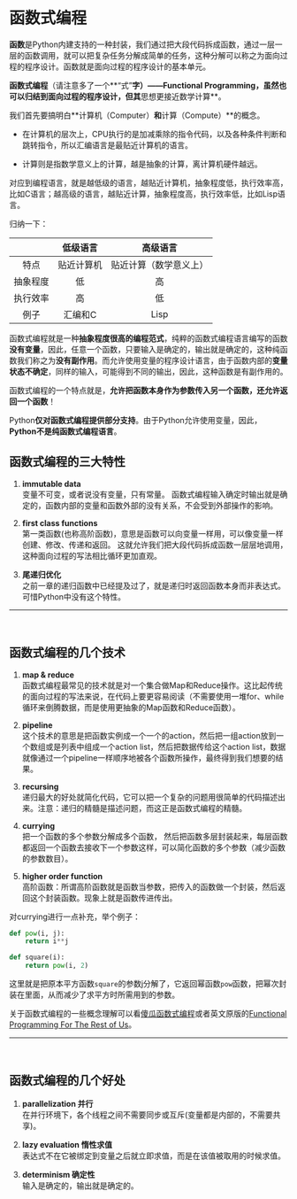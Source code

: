 # 函数式编程

**函数**是Python内建支持的一种封装，我们通过把大段代码拆成函数，通过一层一层的函数调用，就可以把复杂任务分解成简单的任务，这种分解可以称之为面向过程的程序设计。函数就是面向过程的程序设计的基本单元。

**函数式编程**（请注意多了一个**“式”**字）——Functional Programming，虽然也可以归结到面向过程的程序设计，但其**思想更接近数学计算**。

我们首先要搞明白**计算机（Computer）**和**计算（Compute）**的概念。

- 在计算机的层次上，CPU执行的是加减乘除的指令代码，以及各种条件判断和跳转指令，所以汇编语言是最贴近计算机的语言。

- 计算则是指数学意义上的计算，越是抽象的计算，离计算机硬件越远。

对应到编程语言，就是越低级的语言，越贴近计算机，抽象程度低，执行效率高，比如C语言；越高级的语言，越贴近计算，抽象程度高，执行效率低，比如Lisp语言。

归纳一下：

|  | 低级语言 | 高级语言 |
|:-:|:-:|:-:|
| 特点 | 贴近计算机 | 贴近计算（数学意义上） |
| 抽象程度 | 低 | 高 |
| 执行效率 | 高 | 低 |
| 例子 | 汇编和C | Lisp |

函数式编程就是一种**抽象程度很高的编程范式**，纯粹的函数式编程语言编写的函数**没有变量**，因此，任意一个函数，只要输入是确定的，输出就是确定的，这种纯函数我们称之为**没有副作用**。而允许使用变量的程序设计语言，由于函数内部的**变量状态不确定**，同样的输入，可能得到不同的输出，因此，这种函数是有副作用的。

函数式编程的一个特点就是，**允许把函数本身作为参数传入另一个函数，还允许返回一个函数**！

Python**仅对函数式编程提供部分支持**。由于Python允许使用变量，因此，**Python不是纯函数式编程语言**。

## 函数式编程的三大特性

1. **immutable data**<br>
变量不可变，或者说没有变量，只有常量。 函数式编程输入确定时输出就是确定的，函数内部的变量和函数外部的没有关系，不会受到外部操作的影响。

2. **first class functions**<br>
第一类函数(也称高阶函数)，意思是函数可以向变量一样用，可以像变量一样创建、修改、传递和返回。 这就允许我们把大段代码拆成函数一层层地调用，这种面向过程的写法相比循环更加直观。

3. **尾递归优化**<br>
之前一章的递归函数中已经提及过了，就是递归时返回函数本身而非表达式。 可惜Python中没有这个特性。

---

<br>

## 函数式编程的几个技术

1. **map & reduce**<br>
函数式编程最常见的技术就是对一个集合做Map和Reduce操作。这比起传统的面向过程的写法来说，在代码上要更容易阅读（不需要使用一堆for、while循环来倒腾数据，而是使用更抽象的Map函数和Reduce函数）。

2. **pipeline**<br>
这个技术的意思是把函数实例成一个一个的action，然后把一组action放到一个数组或是列表中组成一个action list，然后把数据传给这个action list，数据就像通过一个pipeline一样顺序地被各个函数所操作，最终得到我们想要的结果。

3. **recursing**<br>
递归最大的好处就简化代码，它可以把一个复杂的问题用很简单的代码描述出来。注意：递归的精髓是描述问题，而这正是函数式编程的精髓。

4. **currying**<br>
把一个函数的多个参数分解成多个函数， 然后把函数多层封装起来，每层函数都返回一个函数去接收下一个参数这样，可以简化函数的多个参数（减少函数的参数数目）。

5. **higher order function**<br>
高阶函数：所谓高阶函数就是函数当参数，把传入的函数做一个封装，然后返回这个封装函数。现象上就是函数传进传出。

对currying进行一点补充，举个例子：

```python
def pow(i, j):
    return i**j

def square(i):
    return pow(i, 2)
```

这里就是把原本平方函数`square`的参数j分解了，它返回幂函数`pow`函数，把幂次封装在里面，从而减少了求平方时所需用到的参数。

关于函数式编程的一些概念理解可以看[傻瓜函数式编程](http://www.kancloud.cn/kancloud/functional-programm-for-rest/56931)或者英文原版的[Functional Programming For The Rest of Us](http://www.defmacro.org/ramblings/fp.html)。

---

<br>

## 函数式编程的几个好处

1. **parallelization 并行**<br>
在并行环境下，各个线程之间不需要同步或互斥(变量都是内部的，不需要共享)。

2. **lazy evaluation 惰性求值**<br>
表达式不在它被绑定到变量之后就立即求值，而是在该值被取用的时候求值。

3. **determinism 确定性**<br>
输入是确定的，输出就是确定的。
